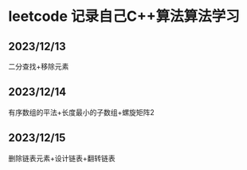 # leetcode 记录自己C++算法算法学习

## 2023/12/13 

二分查找+移除元素

## 2023/12/14

有序数组的平法+长度最小的子数组+螺旋矩阵2

## 2023/12/15

删除链表元素+设计链表+翻转链表
